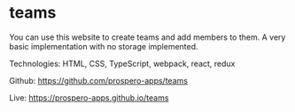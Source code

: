 # teams

You can use this website to create teams and add members to them. A very basic implementation with no storage implemented.

Technologies: HTML, CSS, TypeScript, webpack, react, redux

Github: https://github.com/prospero-apps/teams 

Live: https://prospero-apps.github.io/teams
